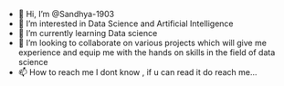 - 👋 Hi, I’m @Sandhya-1903
- 👀 I’m interested in Data Science and Artificial Intelligence 
- 🌱 I’m currently learning Data science 
- 💞️ I’m looking to collaborate on various projects which will give me experience and equip me with the hands on skills in the field of data science 
- 📫 How to reach me I dont know , if u can read it do reach me... 

<!---
Sandhya-1903/Sandhya-1903 is a ✨ special ✨ repository because its `README.md` (this file) appears on your GitHub profile.
You can click the Preview link to take a look at your changes.
--->

